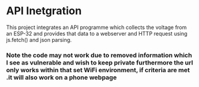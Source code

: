 <h1>API Inetgration</h1>
<p>This project integrates an API programme which collects the voltage from an ESP-32 and provides that data to a webserver and HTTP request using js.fetch() and json parsing.</p>
<h3>Note the code may not work due to removed information which I see as vulnerable and wish to keep private furthermore the url only works within that set WiFi environment, if criteria are met .it will also work on a phone webpage</h3>
